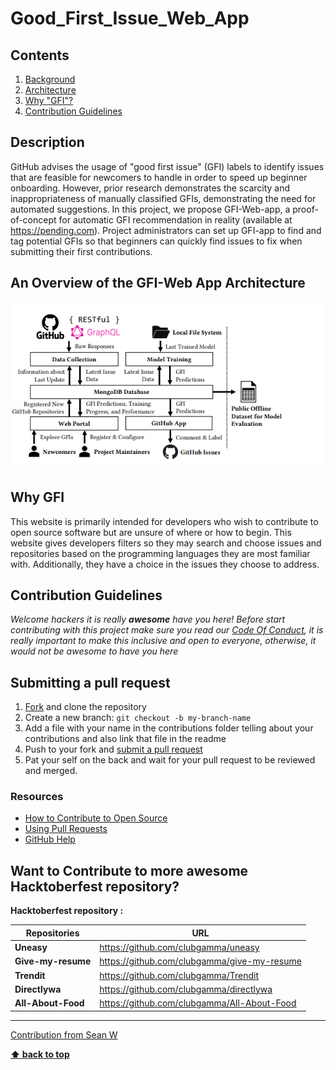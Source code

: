 # Good_First_Issue_Web_App

## Contents

1. [Background](#description)
2. [Architecture](#an-overview-of-the-gfi-web-app-architecture)
3. [Why "GFI"?](#why-gfi)
4. [Contribution Guidelines](#contribution-guidelines)


## Description
GitHub advises the usage of "good first issue" (GFI) labels to identify issues that are feasible for newcomers to handle in order to speed up beginner onboarding. However, prior research demonstrates the scarcity and inappropriateness of manually classified GFIs, demonstrating the need for automated suggestions. In this project, we propose GFI-Web-app, a proof-of-concept for automatic GFI recommendation in reality (available at https://pending.com). Project administrators can set up GFI-app to find and tag potential GFIs so that beginners can quickly find issues to fix when submitting their first contributions. 


## An Overview of the GFI-Web App Architecture
<p align="center">
   <img src="https://github.com/Nishu0/GFI_Web_App/blob/main/images/flow.PNG" alt="GFI Architecture"/>
</p>

## Why GFI

This website is primarily intended for developers who wish to contribute to open source software but are unsure of where or how to begin. This website gives developers filters so they may search and choose issues and repositories based on the programming languages they are most familiar with. Additionally, they have a choice in the issues they choose to address.

## Contribution Guidelines

_Welcome hackers it is really **awesome** have you here! Before start contributing with this project make sure you read our [Code Of Conduct](https://github.com/clubgamma/Good_First_Issue_Web_App/blob/main/CODE_OF_CONDUCT.md), it is really important to make this inclusive and open to everyone, otherwise, it would not be awesome to have you here_

## Submitting a pull request

1. [Fork](https://github.com/clubgamma/Good_First_Issue_Web_App/fork) and clone the repository
2. Create a new branch: `git checkout -b my-branch-name`
3. Add a file with your name in the contributions folder telling about your contributions and also link that file in the readme
5. Push to your fork and [submit a pull request](https://github.com/clubgamma/Good_First_Issue_Web_App/compare)
6. Pat your self on the back and wait for your pull request to be reviewed and merged.

### Resources

- [How to Contribute to Open Source](https://opensource.guide/how-to-contribute/)
- [Using Pull Requests](https://help.github.com/articles/about-pull-requests/)
- [GitHub Help](https://help.github.com)

## Want to Contribute to more awesome Hacktoberfest repository?

**Hacktoberfest repository :** 


| **Repositories**       | **URL**           |
| --- |--- |
| **Uneasy**      | https://github.com/clubgamma/uneasy |
| **Give-my-resume**      | https://github.com/clubgamma/give-my-resume |
| **Trendit**     | https://github.com/clubgamma/Trendit |
| **Directlywa**     | https://github.com/clubgamma/directlywa |
| **All-About-Food**      | https://github.com/clubgamma/All-About-Food |

---
[Contribution from Sean W](./contributions/Sean_W.md)

**[⬆ back to top](#contents)**
